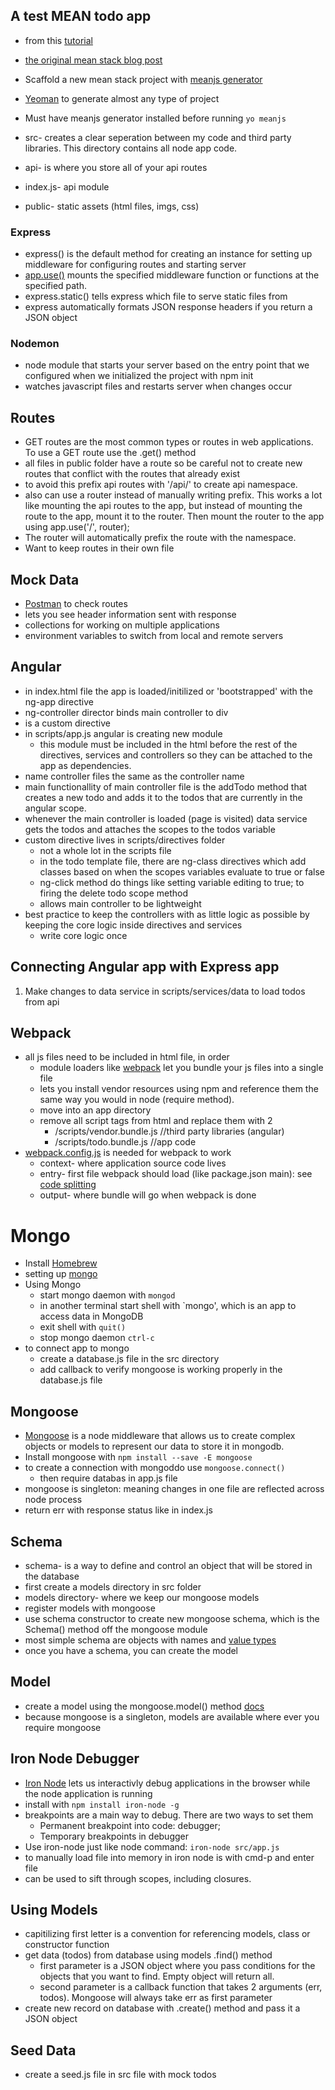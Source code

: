 ## A test MEAN todo app
* from this [tutorial](https://teamtreehouse.com/library/building-a-mean-application)
* [the original mean stack blog post](http://bit.ly/1Ozaz5J)
* Scaffold a new mean stack project with [meanjs generator](http://meanjs.org/generator.html)
* [Yeoman](http://yeoman.io/) to generate almost any type of project
 * Must have meanjs generator installed before running `yo meanjs`

* src- creates a clear seperation between my code and third party libraries. This directory contains all node app code.
 * api- is where you store all of your api routes
 * index.js- api module
* public- static assets (html files, imgs, css)


### Express 
* express() is the default method for creating an instance for setting up middleware for configuring routes and starting server
* [app.use()](http://expressjs.com/en/api.html#app.use) mounts the specified middleware function or functions at the specified path. 
 * express.static() tells express which file to serve static files from
 * express automatically formats JSON response headers if you return a JSON object

### Nodemon
* node module that starts your server based on the entry point that we configured when we initialized the project with npm init
* watches javascript files and restarts server when changes occur

## Routes
* GET routes are the most common types or routes in web applications. To use a GET route use the .get() method
* all files in public folder have a route so be careful not to create new routes that conflict with the routes that already exist
 * to avoid this prefix api routes with '/api/' to create api namespace.
 * also can use a router instead of manually writing prefix. This works a lot like mounting the api routes to the app, but instead of mounting the route to the app, mount it to the router. Then mount the router to the app using app.use('/', router);
 * The router will automatically prefix the route with the namespace.
 * Want to keep routes in their own file 

## Mock Data
* [Postman](https://www.getpostman.com/) to check routes
 * lets you see header information sent with response
 * collections for working on multiple applications
 * environment variables to switch from local and remote servers

## Angular 
* in index.html file the app is loaded/initilized or 'bootstrapped' with the ng-app directive
 * ng-controller director binds main controller to div
 * <todo> is a custom directive
* in scripts/app.js angular is creating new module
	* this module must be included in the html before the rest of the directives, services and controllers so they can be attached to the app as dependencies.
* name controller files the same as the controller name
 * main functionallity of main controller file is the addTodo method that creates a new todo and adds it to the todos that are currently in the angular scope.
 * whenever the main controller is loaded (page is visited) data service gets the todos and attaches the scopes to the todos variable
* custom directive lives in scripts/directives folder
	* not a whole lot in the scripts file 
	* in the todo template file, there are ng-class directives which add classes based on when the scopes variables evaluate to true or false
	* ng-click method do things like setting variable editing to true; to firing the delete todo scope method
	* allows main controller to be lightweight
* best practice to keep the controllers with as little logic as possible by keeping the core logic inside directives and services 
	* write core logic once 

## Connecting Angular app with Express app
1. Make changes to data service in scripts/services/data to load todos from api

## Webpack
* all js files need to be included in html file, in order
	* module loaders like [webpack](https://webpack.github.io/) let you bundle your js files into a single file
	* lets you install vendor resources using npm and reference them the same way you would in node (require method).
	* move into an app directory
	* remove all script tags from html and replace them with 2 
		* /scripts/vendor.bundle.js //third party libraries (angular)
		* /scripts/todo.bundle.js //app code
* [webpack.config.js](https://webpack.github.io/docs/configuration.html) is needed for webpack to work 
	* context- where application source code lives
	* entry- first file webpack should load (like package.json main): see [code splitting](https://webpack.github.io/docs/code-splitting.html)
	* output- where bundle will go when webpack is done

# Mongo
* Install [Homebrew](http://brew.sh/)
* setting up [mongo](http://treehouse.github.io/installation-guides/mac/mongo-mac.html)
* Using Mongo
	* start mongo daemon with `mongod`
	* in another terminal start shell with `mongo', which is an app to access data in MongoDB
	* exit shell with `quit()`
	* stop mongo daemon `ctrl-c`
* to connect app to mongo
	* create a database.js file in the src directory
	* add callback to verify mongoose is working properly in the database.js file

## Mongoose
* [Mongoose](http://mongoosejs.com/) is a node middleware that allows us to create complex objects or models to represent our data to store it in mongodb.
* Install mongoose with `npm install --save -E mongoose`
* to create a connection with mongoddo use `mongoose.connect()`
	* then require databas in app.js file
* mongoose is singleton: meaning changes in one file are reflected across node process
* return err with response status like in index.js

## Schema
* schema- is a way to define and control an object that will be stored in the database
* first create a models directory in src folder
* models directory- where we keep our mongoose models
* register models with mongoose
* use schema constructor to create new mongoose schema, which is the Schema() method off the mongoose module
* most simple schema are objects with names and [value types](http://mongoosejs.com/docs/schematypes.html)
* once you have a schema, you can create the model

## Model
* create a model using the mongoose.model() method [docs](http://mongoosejs.com/docs/models.html)
* because mongoose is a singleton, models are available where ever you require mongoose

## Iron Node Debugger
* [Iron Node](http://s-a.github.io/iron-node/) lets us interactivly debug applications in the browser while the node application is running
* install with `npm install iron-node -g`
* breakpoints are a main way to debug. There are two ways to set them
	* Permanent breakpoint into code: debugger;
	* Temporary breakpoints in debugger
* Use iron-node just like node command: `iron-node src/app.js`
* to manually load file into memory in iron node is with cmd-p and enter file
* can be used to sift through scopes, including closures.

## Using Models 
* capitilizing first letter is a convention for referencing models, class or constructor function
* get data (todos) from database using models .find() method
	* first parameter is a JSON object where you pass conditions for the objects that you want to find. Empty object will return all.
	* second parameter is a callback function that takes 2 arguments (err, todos). Mongoose will always take err as first parameter
* create new record on database with .create() method and pass it a JSON object

## Seed Data
* create a seed.js file in src file with mock todos